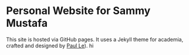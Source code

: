 # Personal Website for Sammy Mustafa

This site is hosted via GitHub pages. It uses a Jekyll theme for academia, crafted and designed by [Paul Le](https://github.com/LeNPaul/academic)).
hi